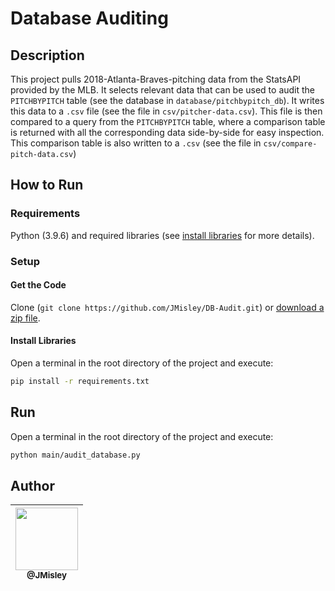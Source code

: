 # Database Auditing

## Description

This project pulls 2018-Atlanta-Braves-pitching data from the StatsAPI provided by the MLB. It selects relevant data that can be used to audit the ```PITCHBYPITCH``` table (see the database in ```database/pitchbypitch_db```). It writes this data to a ```.csv``` file (see the file in ```csv/pitcher-data.csv```). This file is then compared to a query from the ```PITCHBYPITCH``` table, where a comparison table is returned with all the corresponding data side-by-side for easy inspection. This comparison table is also written to a ```.csv``` (see the file in ```csv/compare-pitch-data.csv```)

## How to Run

### Requirements

Python (3.9.6) and required libraries (see [install libraries](#install-libraries) for more details).

### Setup

#### Get the Code

Clone (`git clone https://github.com/JMisley/DB-Audit.git`) or [download a zip file](https://github.com/JMisley/DB-Audit/archive/refs/heads/master.zip).

#### Install Libraries

Open a terminal in the root directory of the project and execute: 

```bash
pip install -r requirements.txt
```

## Run 

Open a terminal in the root directory of the project and execute:

```bash
python main/audit_database.py
```

## Author

| [<img src="https://avatars.githubusercontent.com/u/89669123?v=4" width="100"><br><sub>@JMisley</sub>](https://github.com/JMisley) |
|:----:|

